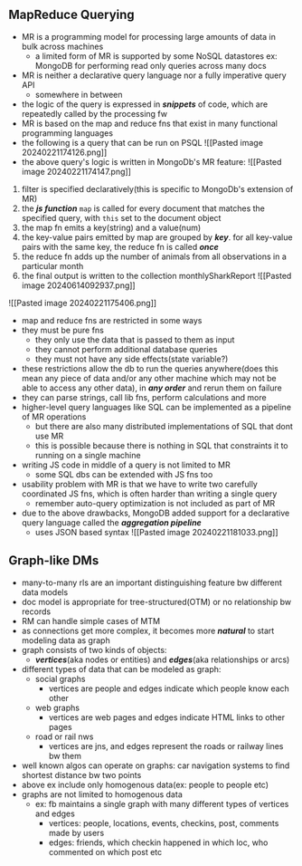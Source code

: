## MapReduce Querying
- MR is a programming model for processing large amounts of data in bulk across machines
	- a limited form of MR is supported by some NoSQL datastores ex: MongoDB for performing read only queries across many docs
- MR is neither a declarative query language nor a fully imperative query API
	- somewhere in between
- the logic of the query is expressed in ***snippets*** of code, which are repeatedly called by the processing fw
- MR is based on the map and reduce fns that exist in many functional programming languages
- the following is a query that can be run on PSQL
![[Pasted image 20240221174126.png]]
- the above query's logic is written in MongoDb's MR feature:
![[Pasted image 20240221174147.png]]
1. filter is specified declaratively(this is specific to MongoDb's extension of MR)
2. the ***js function*** `map` is called for every document that matches the specified query, with `this` set to the document object
3. the map fn emits a key(string) and a value(num)
4. the key-value pairs emitted by map are grouped by ***key***. for all key-value pairs with the same key, the reduce fn is called ***once***
5. the reduce fn adds up the number of animals from all observations in a particular month
6. the final output is written to the collection monthlySharkReport
![[Pasted image 20240614092937.png]]

![[Pasted image 20240221175406.png]]

- map and reduce fns are restricted in some ways
- they must be pure fns
	- they only use the data that is passed to them as input
	- they cannot perform additional database queries
	- they must not have any side effects(state variable?)
- these restrictions allow the db to run the queries anywhere(does this mean any piece of data and/or any other machine which may not be able to access any other data), in ***any order*** and rerun them on failure
- they can parse strings, call lib fns, perform calculations and more
- higher-level query languages like SQL can be implemented as a pipeline of MR operations
	- but there are also many distributed implementations of SQL that dont use MR
	- this is possible because there is nothing in SQL that constraints it to running on a single machine
- writing JS code in middle of a query is not limited to MR
	- some SQL dbs can be extended with JS fns too
- usability problem with MR is that we have to write two carefully coordinated JS fns, which is often harder than writing a single query
	- remember auto-query optimization is not included as part of MR
- due to the above drawbacks, MongoDB added support for a declarative query language called the ***aggregation pipeline***
	- uses JSON based syntax
![[Pasted image 20240221181033.png]]


## Graph-like DMs
- many-to-many rls are an important distinguishing feature bw different data models
- doc model is appropriate for tree-structured(OTM) or no relationship bw records
- RM can handle simple cases of MTM
- as connections get more complex, it becomes more ***natural*** to start modeling data as graph
- graph consists of two kinds of objects:
	- ***vertices***(aka nodes or entities) and ***edges***(aka relationships or arcs)
- different types of data that can be modeled as graph:
	- social graphs
		- vertices are people and edges indicate which people know each other
	- web graphs
		- vertices are web pages and edges indicate HTML links to other pages
	- road or rail nws
		- vertices are jns, and edges represent the roads or railway lines bw them
- well known algos can operate on graphs: car navigation systems to find shortest distance bw two points
- above ex include only homogenous data(ex: people to people etc)
- graphs are not limited to homogenous data
	- ex: fb maintains a single graph with many different types of vertices and edges
		- vertices: people, locations, events, checkins, post, comments made by users
		- edges: friends, which checkin happened in which loc, who commented on which post etc